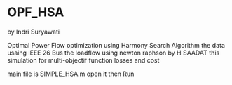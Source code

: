 # OPF_HSA
by Indri Suryawati

Optimal Power Flow optimization using Harmony Search Algorithm
the data usaing IEEE 26 Bus
the loadflow using newton raphson by H SAADAT
this simulation for multi-objectif function losses and cost

main file is SIMPLE_HSA.m open it then Run
